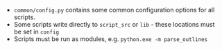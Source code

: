- `common/config.py` contains some common configuration options for all scripts.
- Some scripts write directly to `script_src` or `lib` - these locations must be set in `config`
- Scripts must be run as modules, e.g. `python.exe -m parse_outlines`
